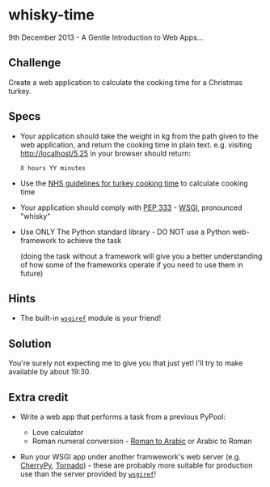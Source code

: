 whisky-time
===========

9th December 2013 - A Gentle Introduction to Web Apps...


Challenge
---------

Create a web application to calculate the cooking time for a Christmas turkey.

## Specs

* Your application should take the weight in kg from the path given to the web application, and return the cooking time in plain text. e.g. visiting <http://localhost/5.25> in your browser should return:

  ```
  X hours YY minutes
  ```
  
* Use the [NHS guidelines for turkey cooking time][NHS] to calculate cooking time
* Your application should comply with [PEP 333][PEP333] - [WSGI][WSGI], pronounced "whisky"
* Use ONLY The Python standard library - DO NOT use a Python web-framework to achieve the task

  (doing the task without a framework will give you a better understanding of how some of the frameworks operate if you need to use them in future)


## Hints

* The built-in [`wsgiref`][wsgiref] module is your friend!


## Solution

You're surely not expecting me to give you that just yet! I'll try to make available by about 19:30.


## Extra credit

* Write a web app that performs a task from a previous PyPool:

  * Love calculator
  * Roman numeral conversion - [Roman to Arabic](https://gist.github.com/bloomonkey/5754968) or Arabic to Roman

* Run your WSGI app under another framwework's web server (e.g. [CherryPy][CherryPy], [Tornado][Tornado]) - these are probably more suitable for production use than the server provided by [`wsgiref`][wsgiref]!


   [NHS]: http://www.nhs.uk/Livewell/Healthychristmas/Pages/cooking-turkey.aspx#cooking
   [PEP333]: http://www.python.org/dev/peps/pep-0333/ "PEP-0333 Python Web Server Gateway Interface"
   [WSGI]: http://wsgi.org
   [wsgiref]: http://docs.python.org/2/library/wsgiref.html
   [CherryPy]: http://docs.cherrypy.org/stable/refman/wsgiserver/init.html
   [tornado]: http://www.tornadoweb.org/en/stable/wsgi.html#wsgicontainer
